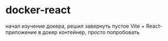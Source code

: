 # docker-react

начал изучение докера, решил завернуть пустое Vite + React-приложение в докер контейнер, просто попробовать
